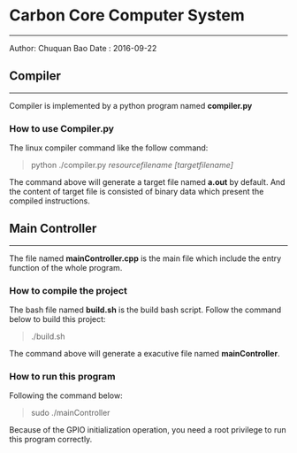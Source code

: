 # Carbon Core Computer System
---
Author: Chuquan Bao
Date  : 2016-09-22

## Compiler
---
Compiler is implemented by a python program named **compiler.py**  
### How to use Compiler.py
The linux compiler command like the follow command: 
 
> python ./compiler.py *resourcefilename* *[targetfilename]*  

The command above will generate a target file named **a.out** by default. And the content of target file is consisted of binary data which present the compiled instructions.  

## Main Controller  
---
The file named **mainController.cpp** is the main file which include the entry function of the whole program.  

### How to compile the project
The bash file named **build.sh** is the build bash script. Follow the command below to build this project:  

> ./build.sh  

The command above will generate a exacutive file named **mainController**.  

### How to run this program
Following the command below:  

> sudo ./mainController  

Because of the GPIO initialization operation, you need a root privilege to run this program correctly.
